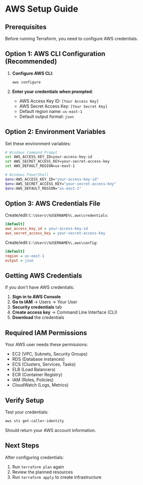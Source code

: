 # AWS Setup Guide

## Prerequisites

Before running Terraform, you need to configure AWS credentials.

## Option 1: AWS CLI Configuration (Recommended)

1. **Configure AWS CLI**:
   ```bash
   aws configure
   ```

2. **Enter your credentials when prompted**:
   - AWS Access Key ID: `[Your Access Key]`
   - AWS Secret Access Key: `[Your Secret Key]`
   - Default region name: `us-east-1`
   - Default output format: `json`

## Option 2: Environment Variables

Set these environment variables:

```bash
# Windows Command Prompt
set AWS_ACCESS_KEY_ID=your-access-key-id
set AWS_SECRET_ACCESS_KEY=your-secret-access-key
set AWS_DEFAULT_REGION=us-east-1

# Windows PowerShell
$env:AWS_ACCESS_KEY_ID="your-access-key-id"
$env:AWS_SECRET_ACCESS_KEY="your-secret-access-key"
$env:AWS_DEFAULT_REGION="us-east-1"
```

## Option 3: AWS Credentials File

Create/edit `C:\Users\%USERNAME%\.aws\credentials`:

```ini
[default]
aws_access_key_id = your-access-key-id
aws_secret_access_key = your-secret-access-key
```

Create/edit `C:\Users\%USERNAME%\.aws\config`:

```ini
[default]
region = us-east-1
output = json
```

## Getting AWS Credentials

If you don't have AWS credentials:

1. **Sign in to AWS Console**
2. **Go to IAM** → Users → Your User
3. **Security credentials** tab
4. **Create access key** → Command Line Interface (CLI)
5. **Download** the credentials

## Required IAM Permissions

Your AWS user needs these permissions:
- EC2 (VPC, Subnets, Security Groups)
- RDS (Database instances)
- ECS (Clusters, Services, Tasks)
- ELB (Load Balancers)
- ECR (Container Registry)
- IAM (Roles, Policies)
- CloudWatch (Logs, Metrics)

## Verify Setup

Test your credentials:

```bash
aws sts get-caller-identity
```

Should return your AWS account information.

## Next Steps

After configuring credentials:

1. Run `terraform plan` again
2. Review the planned resources
3. Run `terraform apply` to create infrastructure